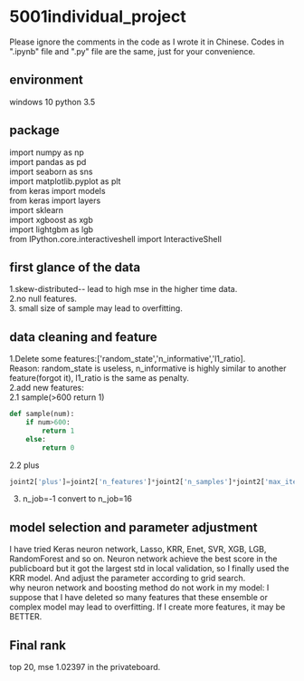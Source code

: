 # 5001individual_project

Please ignore the comments in the code as I wrote it in Chinese. Codes in ".ipynb" file and ".py" file are the same, just for your convenience. 

## environment
windows 10
python 3.5

## package
import numpy as np  
import pandas as pd  
import seaborn as sns  
import matplotlib.pyplot as plt   
from keras import models  
from keras import layers  
import sklearn  
import xgboost as xgb  
import lightgbm as lgb  
from IPython.core.interactiveshell import InteractiveShell   

## first glance of the data
1.skew-distributed-- lead to high mse in the higher time data.  
2.no null features.  
3. small size of sample may lead to overfitting.  

## data cleaning and feature
1.Delete some features:['random_state','n_informative','l1_ratio].  
    Reason: random_state is useless, n_informative is highly similar to another feature(forgot it), l1_ratio is the same as penalty.  
2.add new features:  
2.1 sample(>600 return 1)  

```python
def sample(num):
    if num>600:
        return 1
    else: 
        return 0
```

2.2 plus

```python
joint2['plus']=joint2['n_features']*joint2['n_samples']*joint2['max_iter']*joint2['n_classes']/joint2['n_jobs']
```

3. n_job=-1 convert to n_job=16  

## model selection and parameter adjustment

I have tried Keras neuron network, Lasso, KRR, Enet, SVR, XGB, LGB, RandomForest and so on. Neuron network achieve the best score in the publicboard but it got the largest std in local validation, so I finally used the KRR model. And adjust the parameter according to grid search.  
why neuron network and boosting method do not work in my model: I suppose that I have deleted so many features that these ensemble or complex model may lead to overfitting. If I create more features, it may be BETTER.

## Final rank 
top 20, mse 1.02397 in the privateboard.

